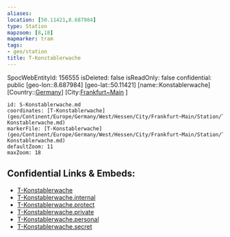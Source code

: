 ```yaml
---
aliases: 
location: [50.11421,8.687984]
type: Station 
mapzoom: [8,18] 
mapmarker: tram 
tags:
- geo/station
title: T-Konstablerwache
---
```

SpocWebEntityId: 156555
isDeleted: false
isReadOnly: false
confidential: public
[geo-lon::8.687984]
[geo-lat::50.11421]
[name::Konstablerwache]
[Country::[Germany](geo/Continent/Europe/Germany.md)]
[City:[Frankfurt~Main](geo/Continent/Europe/Germany/West/Hessen/City/Frankfurt~Main.md) ]


```leaflet
id: S-Konstablerwache.md
coordinates: [T-Konstablerwache](geo/Continent/Europe/Germany/West/Hessen/City/Frankfurt~Main/Station/T-Konstablerwache.md)
markerFile: [T-Konstablerwache](geo/Continent/Europe/Germany/West/Hessen/City/Frankfurt~Main/Station/T-Konstablerwache.md)
defaultZoom: 11 
maxZoom: 18
```


## Confidential Links & Embeds: 
- [T-Konstablerwache](../../../../../../../../../../_public/geo/Continent/Europe/Germany/West/Hessen/City/Frankfurt~Main/Station/T-Konstablerwache.md) 
- [T-Konstablerwache.internal](../../../../../../../../../../_internal/geo/Continent/Europe/Germany/West/Hessen/City/Frankfurt~Main/Station/T-Konstablerwache.internal.md) 
- [T-Konstablerwache.protect](../../../../../../../../../../_protect/geo/Continent/Europe/Germany/West/Hessen/City/Frankfurt~Main/Station/T-Konstablerwache.protect.md) 
- [T-Konstablerwache.private](../../../../../../../../../../_private/geo/Continent/Europe/Germany/West/Hessen/City/Frankfurt~Main/Station/T-Konstablerwache.private.md) 
- [T-Konstablerwache.personal](../../../../../../../../../../_personal/geo/Continent/Europe/Germany/West/Hessen/City/Frankfurt~Main/Station/T-Konstablerwache.personal.md) 
- [T-Konstablerwache.secret](../../../../../../../../../../_secret/geo/Continent/Europe/Germany/West/Hessen/City/Frankfurt~Main/Station/T-Konstablerwache.secret.md) 

